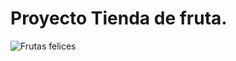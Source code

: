 # Proyecto Tienda de fruta.

![Frutas felices](https://as2.ftcdn.net/v2/jpg/02/80/23/83/1000_F_280238382_sZyS1hz0eVUO4zUweYjIfTexKg10QAw9.jpg)
